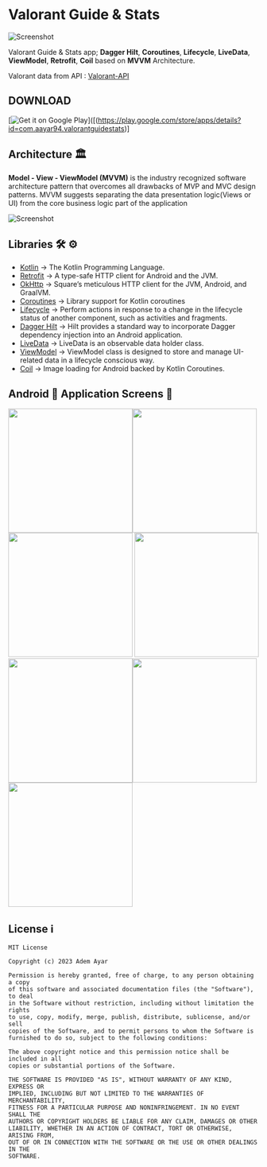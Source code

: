 # Valorant Guide & Stats

![Screenshot](https://developer.android.com/static/courses/images/android-for-developers.svg)

Valorant Guide & Stats app; **Dagger Hilt**, **Coroutines**, **Lifecycle**, **LiveData**, **ViewModel**, **Retrofit**, **Coil** based on **MVVM** Architecture.

Valorant data from API : [Valorant-API](https://valorant-api.com)  

## DOWNLOAD 

[![Get it on Google Play](https://play.google.com/intl/en_us/badges/images/badge_new.png)]([(https://play.google.com/store/apps/details?id=com.aayar94.valorantguidestats)]

## Architecture 🏛

**Model - View - ViewModel (MVVM)** is the industry recognized software architecture pattern that overcomes all drawbacks of MVP and MVC design patterns. MVVM suggests separating the data presentation logic(Views or UI) from the core business logic part of the application

![Screenshot](https://androidwave.com/wp-content/uploads/2019/05/mvvm-architecture-app-in-android.png)


## Libraries 🛠 ⚙️
- [Kotlin](https://github.com/JetBrains/kotlin) -> The Kotlin Programming Language.
- [Retrofit](https://github.com/square/retrofit) -> A type-safe HTTP client for Android and the JVM.
- [OkHttp](https://github.com/square/okhttp) -> Square’s meticulous HTTP client for the JVM, Android, and GraalVM.
- [Coroutines](https://github.com/Kotlin/kotlinx.coroutines) -> Library support for Kotlin coroutines
- [Lifecycle](https://developer.android.com/jetpack/androidx/releases/lifecycle) -> Perform actions in response to a change in the lifecycle status of another component, such as activities and fragments.
- [Dagger Hilt](https://developer.android.com/training/dependency-injection/hilt-android) -> Hilt provides a standard way to incorporate Dagger dependency injection into an Android application.
- [LiveData](https://developer.android.com/topic/libraries/architecture/livedata) -> LiveData is an observable data holder class.
- [ViewModel](https://developer.android.com/topic/libraries/architecture/viewmodel) -> ViewModel class is designed to store and manage UI-related data in a lifecycle conscious way.
- [Coil](https://github.com/coil-kt/coil) -> Image loading for Android backed by Kotlin Coroutines.

## Android 📱 Application Screens 📸

<img src="https://github.com/AAyar94/Valorant_Guide_And_Stats/blob/main/screenshots/screenshot_home_screen.gif" width="250" /><img src="https://github.com/AAyar94/Valorant_Guide_And_Stats/blob/main/screenshots/screenshot_agents.gif" width="250" /><img src="https://github.com/AAyar94/Valorant_Guide_And_Stats/blob/main/screenshots/screenshot_agent_detail_en.png" width="250" />
<img src="https://github.com/AAyar94/Valorant_Guide_And_Stats/blob/main/screenshots/screenshot_agent_detail_tr.png" width="250" /><img src="https://github.com/AAyar94/Valorant_Guide_And_Stats/blob/main/screenshots/screenshot_maps.png" width="250" /><img src="https://github.com/AAyar94/Valorant_Guide_And_Stats/blob/main/screenshots/screenshot_weapon_detail.png" width="250" />
<img src="https://github.com/AAyar94/Valorant_Guide_And_Stats/blob/main/screenshots/screenshots_tiers.png" width="250" />


## License ℹ️
```
MIT License

Copyright (c) 2023 Adem Ayar

Permission is hereby granted, free of charge, to any person obtaining a copy
of this software and associated documentation files (the "Software"), to deal
in the Software without restriction, including without limitation the rights
to use, copy, modify, merge, publish, distribute, sublicense, and/or sell
copies of the Software, and to permit persons to whom the Software is
furnished to do so, subject to the following conditions:

The above copyright notice and this permission notice shall be included in all
copies or substantial portions of the Software.

THE SOFTWARE IS PROVIDED "AS IS", WITHOUT WARRANTY OF ANY KIND, EXPRESS OR
IMPLIED, INCLUDING BUT NOT LIMITED TO THE WARRANTIES OF MERCHANTABILITY,
FITNESS FOR A PARTICULAR PURPOSE AND NONINFRINGEMENT. IN NO EVENT SHALL THE
AUTHORS OR COPYRIGHT HOLDERS BE LIABLE FOR ANY CLAIM, DAMAGES OR OTHER
LIABILITY, WHETHER IN AN ACTION OF CONTRACT, TORT OR OTHERWISE, ARISING FROM,
OUT OF OR IN CONNECTION WITH THE SOFTWARE OR THE USE OR OTHER DEALINGS IN THE
SOFTWARE.
```
